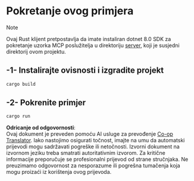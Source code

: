 <!--
CO_OP_TRANSLATOR_METADATA:
{
  "original_hash": "e3813a6ea19657d0cff0c2d1a1ffd324",
  "translation_date": "2025-08-19T17:59:48+00:00",
  "source_file": "03-GettingStarted/02-client/solution/rust/README.md",
  "language_code": "hr"
}
-->
# Pokretanje ovog primjera

> [!NOTE]
> Ovaj Rust klijent pretpostavlja da imate instaliran dotnet 8.0 SDK za pokretanje uzorka MCP poslužitelja u direktoriju [server](../../../../../../03-GettingStarted/02-client/solution/server), koji je susjedni direktorij ovom projektu.

## -1- Instalirajte ovisnosti i izgradite projekt

```bash
cargo build
```

## -2- Pokrenite primjer

```bash
cargo run
```

**Odricanje od odgovornosti**:  
Ovaj dokument je preveden pomoću AI usluge za prevođenje [Co-op Translator](https://github.com/Azure/co-op-translator). Iako nastojimo osigurati točnost, imajte na umu da automatski prijevodi mogu sadržavati pogreške ili netočnosti. Izvorni dokument na izvornom jeziku treba smatrati autoritativnim izvorom. Za kritične informacije preporučuje se profesionalni prijevod od strane stručnjaka. Ne preuzimamo odgovornost za nesporazume ili pogrešna tumačenja koja mogu proizaći iz korištenja ovog prijevoda.